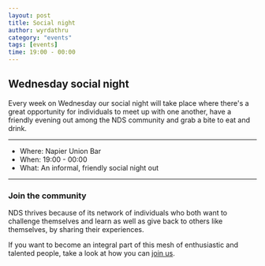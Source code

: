 ```yaml
---
layout: post
title: Social night
author: wyrdathru
category: "events"
tags: [events]
time: 19:00 - 00:00
---
```

## Wednesday social night
Every week on Wednesday our social night will take place where there's a great opportunity for individuals to meet up with one another, have a friendly evening out among the NDS community and grab a bite to eat and drink.

---

- Where: Napier Union Bar
- When: 19:00 - 00:00
- What: An informal, friendly social night out

---

### Join the community

NDS thrives because of its network of individuals who both want to challenge themselves and learn as well as give back to others like themselves, by sharing their experiences.

If you want to become an integral part of this mesh of enthusiastic and talented people, take a look at how you can <a href="http://napierdevsoc.uk/join/index.html">join us</a>.